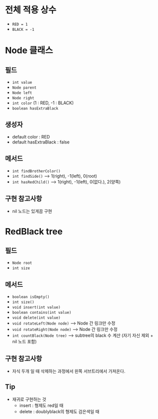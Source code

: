 # 전체 적용 상수
- `RED = 1`
- `BLACK = -1`

# Node 클래스
## 필드
- `int value`
- `Node parent`
- `Node left`
- `Node right`
- `int color` (1 : RED, -1 : BLACK)
- `boolean hasExtraBlack`

## 생성자
- default color : RED
- default hasExtraBlack : false

## 메서드
- `int findBrotherColor()`
- `int findSide()` --> 1(right), -1(left), 0(root)
- `int hasRedChild()` --> 1(right), -1(left), 0(없다.), 2(양쪽)

## 구현 참고사항
- nil 노드는 있게끔 구현

# RedBlack tree
## 필드
- `Node root`
- `int size`

## 메서드
- `boolean isEmpty()`
- `int size()`
- `void insert(int value)`
- `boolean contains(int value)`
- `void delete(int value)`
- `void rotateLeft(Node node)` --> Node 간 링크만 수정
- `void rotateRight(Node node)` --> Node 간 링크만 수정
- `int countBlack(Node tree)` --> subtree의 black 수 계산 (자기 자신 제외 + nil 노드 포함)

## 구현 참고사항
- 자식 두개 일 때 삭제하는 과정에서 왼쪽 서브트리에서 가져온다.

## Tip
- 재귀로 구현하는 것
    - insert : 형제도 red일 때
    - delete : doublyblack의 형제도 검은색일 때